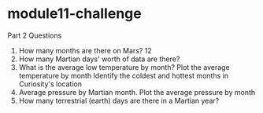 # module11-challenge

Part 2 Questions
1. How many months are there on Mars? 12
2. How many Martian days' worth of data are there?
3. What is the average low temperature by month?
        Plot the average temperature by month
        Identify the coldest and hottest months in Curiosity's location
4. Average pressure by Martian month.
        Plot the average pressure by month
5. How many terrestrial (earth) days are there in a Martian year?